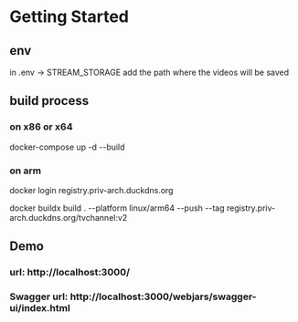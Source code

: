 # Getting Started

## env
in .env -> STREAM_STORAGE add the path where the videos will be saved

## build process
### on x86 or x64 
docker-compose up -d --build

### on arm
docker login registry.priv-arch.duckdns.org

docker buildx build . --platform linux/arm64 --push --tag registry.priv-arch.duckdns.org/tvchannel:v2


## Demo
### url: http://localhost:3000/
### Swagger url: http://localhost:3000/webjars/swagger-ui/index.html



